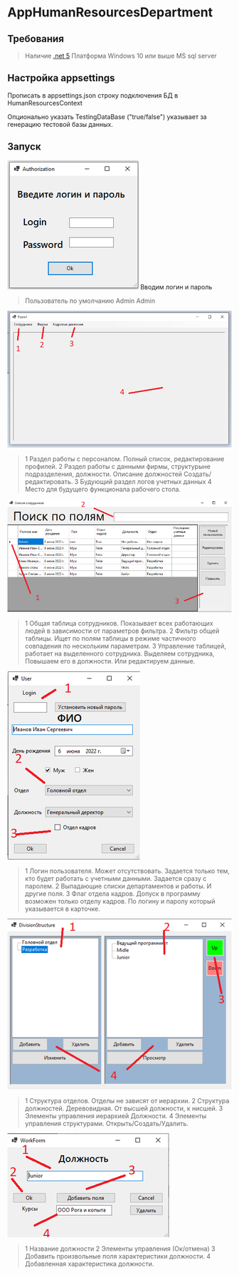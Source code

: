 ﻿# AppHumanResourcesDepartment
## Требования 
> Наличие [.net 5](https://dotnet.microsoft.com/en-us/download/dotnet/5.0)
> Платформа Windows 10 или выше
> MS sql server

## Настройка appsettings
Прописать в appsettings.json строку подключения БД в HumanResourcesContext

Опционально указать TestingDataBase ("true/false") указывает за генерацию тестовой базы данных.

## Запуск
![Start](./Start.png)
Вводим логин и пароль 
> Пользователь по умолчанию Admin Admin

![WorkTable](./WorkTable.png)
> 1 Раздел работы с персоналом. Полный список, редактирование профилей. 
> 2 Раздел работы с данными фирмы, структурыне подразделения, должности. Описание должностей Создать/редактировать.
> 3 Будующий раздел логов учетных данных
> 4 Место для будущего функционала рабочего стола. 

![ListPerson](./ListPerson.png)
> 1 Общая таблица сотрудников. Показывает всех работающих людей в зависимости от параметров фильтра.
> 2 Фильтр общей таблицы. Ищет по полям таблицы в режиме частичного совпадения по нескольким параметрам. 
> 3 Управление таблицей, работает на выделенного сотрудника. Выделяем сотрудника, Повышаем его в должности. Или редактируем данные.


![User](./User.png)
> 1 Логин пользователя. Может отсутствовать. Задается только тем, кто будет работать с учетными данными. Задается сразу с паролем. 
> 2 Выпадающие списки департаментов и работы. И другие поля. 
> 3 Флаг отдела кадров. Допуск в программу возможен только отделу кадров. По логину и паролу который указывается в карточке. 


![companyList](./companyList.png)
> 1 Структура отделов. Отделы не зависят от иерархии. 
> 2 Структура должностей. Деревовидная. От высшей должности, к нисшей. 
> 3 Элементы управления иерархией Должности. 
> 4 Элементы управления структурами. Открыть/Создать/Удалить.

![Work](./Work.png)
> 1 Название должности
> 2 Элементы управления (Ок/отмена)
> 3 Добавить произвольные поля характеристики должности. 
> 4 Добавленная характеристика должности. 
